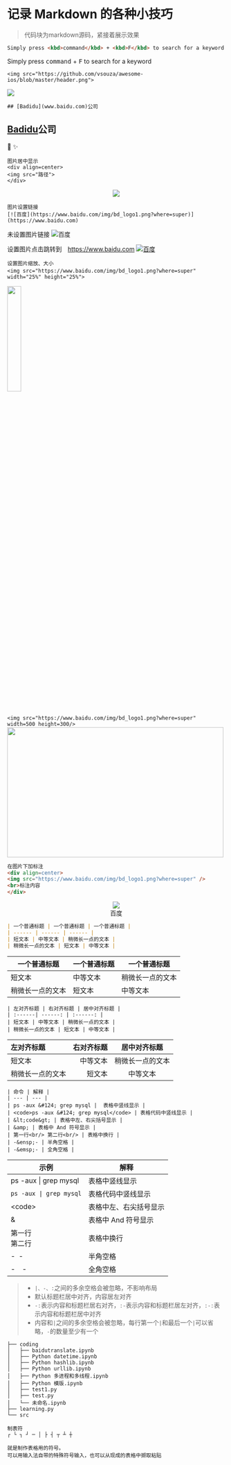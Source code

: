 # 记录 Markdown 的各种小技巧

> 代码块为markdown源码，紧接着展示效果

``` markdown
Simply press <kbd>command</kbd> + <kbd>F</kbd> to search for a keyword
```

Simply press <kbd>command</kbd> + <kbd>F</kbd> to search for a keyword

```
<img src="https://github.com/vsouza/awesome-ios/blob/master/header.png">
````
<img src="https://github.com/vsouza/awesome-ios/blob/master/header.png">

```
## [Badidu](www.baidu.com)公司
```
## [Badidu](www.baidu.com)公司

:musical_keyboard: 
:sparkles:

```
图片居中显示
<div align=center>
<img src="路径">
</div>
```

<div align=center>
<img src="https://www.baidu.com/img/bd_logo1.png?where=super">
</div>

```
图片设置链接
[![百度](https://www.baidu.com/img/bd_logo1.png?where=super)](https://www.baidu.com)
```
未设置图片链接
![百度](https://www.baidu.com/img/bd_logo1.png?where=super)

设置图片点击跳转到　https://www.baidu.com
[![百度](https://www.baidu.com/img/bd_logo1.png?where=super)](https://www.baidu.com)

```
设置图片缩放、大小
<img src="https://www.baidu.com/img/bd_logo1.png?where=super"　width="25%" height="25%">
```

<img src="https://www.baidu.com/img/bd_logo1.png?where=super" width="25%" height="25%"/>

```<img src="https://www.baidu.com/img/bd_logo1.png?where=super" width=500 height=300/>```
<img src="https://www.baidu.com/img/bd_logo1.png?where=super" width=500 height=300/>

``` markdown
在图片下加标注
<div align=center>
<img src="https://www.baidu.com/img/bd_logo1.png?where=super" />
<br>标注内容
</div>
```

<div align=center>
<img src="https://www.baidu.com/img/bd_logo1.png?where=super"><br>百度
</div>

``` markdown
| 一个普通标题 | 一个普通标题 | 一个普通标题 |
| ------ | ------ | ------ |
| 短文本 | 中等文本 | 稍微长一点的文本 |
| 稍微长一点的文本 | 短文本 | 中等文本 |
```
| 一个普通标题 | 一个普通标题 | 一个普通标题 |
| ------ | ------ | ------ |
| 短文本 | 中等文本 | 稍微长一点的文本 |
| 稍微长一点的文本 | 短文本 | 中等文本 |

```
| 左对齐标题 | 右对齐标题 | 居中对齐标题 |
| :------| ------: | :------: |
| 短文本 | 中等文本 | 稍微长一点的文本 |
| 稍微长一点的文本 | 短文本 | 中等文本 |
```
| 左对齐标题 | 右对齐标题 | 居中对齐标题 |
| :------| ------: | :------: |
| 短文本 | 中等文本 | 稍微长一点的文本 |
| 稍微长一点的文本 | 短文本 | 中等文本 |

```
| 命令 | 解释 |
| --- | --- | 
| ps -aux &#124; grep mysql |  表格中竖线显示 |
| <code>ps -aux &#124; grep mysql</code> | 表格代码中竖线显示 |
| &lt;code&gt; | 表格中左、右尖括号显示 |
| &amp; | 表格中 And 符号显示 |
| 第一行<br/> 第二行<br/> | 表格中换行 |
| -&ensp;- | 半角空格 |
| -&emsp;- | 全角空格 |
```

| 示例 | 解释 |
| --- | --- | 
| ps -aux &#124; grep mysql |  表格中竖线显示 |
| <code>ps -aux &#124; grep mysql</code> | 表格代码中竖线显示 |
| &lt;code&gt; | 表格中左、右尖括号显示 |
| &amp; | 表格中 And 符号显示 |
| 第一行<br/> 第二行<br/> | 表格中换行 |
| -&ensp;- | 半角空格 |
| -&emsp;- | 全角空格 |


> * `|、-、:`之间的多余空格会被忽略，不影响布局
> * 默认标题栏居中对齐，内容居左对齐
> * `-:`表示内容和标题栏居右对齐，`:-`表示内容和标题栏居左对齐，`:-:`表示内容和标题栏居中对齐
> * 内容和`|`之间的多余空格会被忽略，每行第一个`|`和最后一个`|`可以省略，`-`的数量至少有一个


```
├── coding
│   ├── baidutranslate.ipynb
│   ├── Python datetime.ipynb
│   ├── Python hashlib.ipynb
│   ├── Python urllib.ipynb
│   ├── Python 多进程和多线程.ipynb
│   ├── Python 模版.ipynb
│   ├── test1.py
│   ├── test.py
│   └── 未命名.ipynb
├── learning.py
└── src
```

``` 
制表符
┌ └ ┐ ┘ ─ │ ├ ┤ ┬ ┴ ┼

就是制作表格用的符号。
可以用输入法自带的特殊符号输入，也可以从现成的表格中撷取粘贴
```
